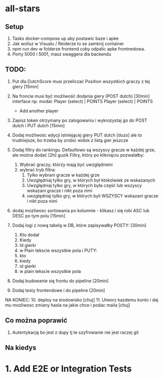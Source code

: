 # all-stars
## Setup
1. Tasks docker-compose up aby postawic baze i apke
2. Jak wolisz w Visualu / Reiderze to se zamknij container
3. npm run dev w folderze frontend coby odpalic apke frontnedowa.
4. Porty 5000 i 5001, masz swaggera dla backendu

## TODO:
1. Put dla DutchScore musi przeliczać Position wszystkich graczy z tej giery [15min]
2. Na froncie musi być możliwość dodania giery (POST dutch) [30min]
    interface np. modal:
    Player (select) | POINTS
    Player (select) | POINTS
    + Add another player
3. Zapisz token otrzymany po zalogowaniu i wykrozystaj go do POST dutch i PUT dutch [15min]
4. Dodaj możliwośc edycji istniejącej giery PUT dutch [duzo]
    ale to trudniejsze, bo trzeba by zrobic widok z listą gier jeszcze
5. Dodaj filtry do rankingu. Defaultowo są wszyscy gracze w każdej grze, ale można dodać [2h]
    guzik Filtry, który po kliknięciu pozwalałby: 
    1. Wybrać graczy, którzy mają być uwzględnieni
    2. wybrać tryb filtra:
        1. Tylko wybrani gracze w każdej grze
        2. Uwzględniaj tylko gry, w których był ktokolwiek ze wskazanych
        3. Uwzględniaj tylko gry, w których była część lub wszyscy wskazani gracze i nikt poza nimi
        4. uwzględniaj tylko gry, w których byli WSZYSCY wskazani gracze i nikt poza nimi

6. dodaj mozliwosc sortowania po kolumnie - klikasz i się robi ASC lub DESC po tym polu [15min]
7. Dodaj logi z nową tabelą w DB, które zapisywałby POSTY: [30min]
    1. Kto dodał
    2. Kiedy
    3. Id gierki
    4. w Plain tekscie wszystkie pola
    i PUTY:
    1. kto
    2. kiedy
    3. id gierki 
    4. w plain tekscie wszystkie pola
8. Dodaj budowanie się frontu do pipeline [20min]
9. Dodaj testy frontendowe i do pipeline [20min]

NA KONIEC:
10. deploy na środowisko [chuj]
11. Utworz kazdemu konto i daj mu mozliwosc zmiany hasla na jakie chce i podac maila [chuj]  

## Co można poprawić
1. Autentykację bo jest z dupy tj te szyfrowanie nie jest raczej git

## Na kiedys
# 1. Add E2E or Integration Tests
